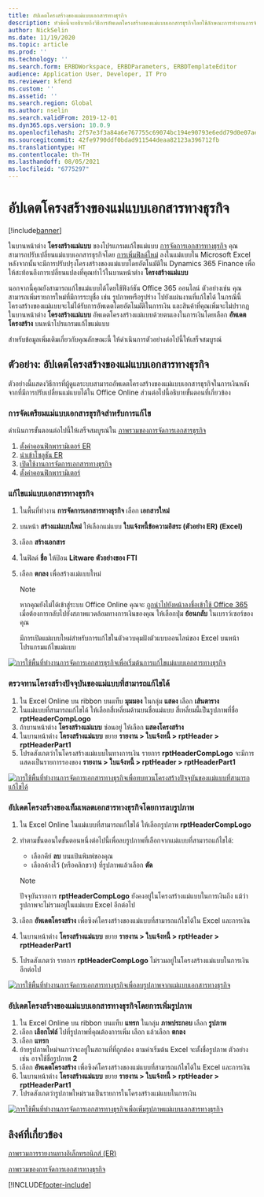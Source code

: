 ```yaml
---
title: อัปเดตโครงสร้างของแม่แบบเอกสารทางธุรกิจ
description: หัวข้อนี้จะอธิบายถึงวิธีการอัพเดตโครงสร้างของแม่แบบเอกสารธุรกิจโดยใช้ลักษณะการทำงานการจัดการเอกสารทางธุรกิจ
author: NickSelin
ms.date: 11/19/2020
ms.topic: article
ms.prod: ''
ms.technology: ''
ms.search.form: ERBDWorkspace, ERBDParameters, ERBDTemplateEditor
audience: Application User, Developer, IT Pro
ms.reviewer: kfend
ms.custom: ''
ms.assetid: ''
ms.search.region: Global
ms.author: nselin
ms.search.validFrom: 2019-12-01
ms.dyn365.ops.version: 10.0.9
ms.openlocfilehash: 2f57e3f3a84a6e767755c69074bc194e90793e6edd79d0e07ae7449d45ec7539
ms.sourcegitcommit: 42fe9790ddf0bdad911544deaa82123a396712fb
ms.translationtype: HT
ms.contentlocale: th-TH
ms.lasthandoff: 08/05/2021
ms.locfileid: "6775297"
---
```

# <a name="update-the-structure-of-a-business-document-template"></a>อัปเดตโครงสร้างของแม่แบบเอกสารทางธุรกิจ 

[!include[banner](../includes/banner.md)]

ในบานหน้าต่าง **โครงสร้างแม่แบบ** ของโปรแกรมแก้ไขแม่แบบ [การจัดการเอกสารทางธุรกิจ](er-business-document-management.md) คุณสามารถปรับเปลี่ยนแม่แบบเอกสารธุรกิจโดย [การเพิ่มฟิลด์ใหม่](er-bdm-add-field-to-excel-template.md) ลงในแม่แบบใน Microsoft Excel หลังจากนั้นจะมีการปรับปรุงโครงสร้างของแม่แบบโดยอัตโนมัติใน Dynamics 365 Finance เพื่อให้สะท้อนถึงการเปลี่ยนแปลงที่คุณทำไว้ในบานหน้าต่าง **โครงสร้างแม่แบบ**

นอกจากนี้คุณยังสามารถแก้ไขแม่แบบได้โดยใช้ฟังก์ชัน Office 365 ออนไลน์ ตัวอย่างเช่น คุณสามารถเพิ่มรายการใหม่ที่มีการระบุชื่อ เช่น รูปภาพหรือรูปร่าง ไปยังแผ่นงานที่แก้ไขได้ ในกรณีนี้ โครงสร้างของแม่แบบจะไม่ได้รับการอัพเดตโดยอัตโนมัติในการเงิน และสินค้าที่คุณเพิ่มจะไม่ปรากฏในบานหน้าต่าง **โครงสร้างแม่แบบ** อัพเดตโครงสร้างแม่แบบด้วยตนเองในการเงินโดยเลือก **อัพเดตโครงสร้าง** บนหน้าโปรแกรมแก้ไขแม่แบบ

สำหรับข้อมูลเพิ่มเติมเกี่ยวกับคุณลักษณะนี้ ให้ดำเนินการตัวอย่างต่อไปนี้ให้เสร็จสมบูรณ์

## <a name="example-update-the-structure-of-a-business-document-template"></a>ตัวอย่าง: อัปเดตโครงสร้างของแม่แบบเอกสารทางธุรกิจ

ตัวอย่างนี้แสดงวิธีการที่ผู้ดูแลระบบสามารถอัพเดตโครงสร้างของแม่แบบเอกสารธุรกิจในการเงินหลังจากที่มีการปรับเปลี่ยนแม่แบบได้ใน Office Online ส่วนต่อไปนี้อธิบายขั้นตอนที่เกี่ยวข้อง

### <a name="prepare-a-business-document-template-for-editing"></a>การจัดเตรียมแม่แบบเอกสารธุรกิจสำหรับการแก้ไข

ดำเนินการขั้นตอนต่อไปนี้ให้เสร็จสมบูรณ์ใน [ภาพรวมของการจัดการเอกสารธุรกิจ](er-business-document-management.md)

1. [ตั้งค่าคอนฟิกพารามิเตอร์ ER](er-business-document-management.md#configure-er-parameters)
2. [นำเข้าโซลูชัน ER](er-business-document-management.md#import-er-solutions)
3. [เปิดใช้งานการจัดการเอกสารทางธุรกิจ](er-business-document-management.md#enable-business-document-management)
4. [ตั้งค่าคอนฟิกพารามิเตอร์](er-business-document-management.md#configure-parameters)

### <a name="edit-a-business-document-template"></a>แก้ไขแม่แบบเอกสารทางธุรกิจ

1. ในพื้นที่ทำงาน **การจัดการเอกสารทางธุรกิจ** เลือก **เอกสารใหม่**
2. บนหน้า **สร้างแม่แบบใหม่** ให้เลือกแม่แบบ **ใบแจ้งหนี้ข้อความอิสระ (ตัวอย่าง ER) (Excel)**
3. เลือก **สร้างเอกสาร**
4. ในฟิลด์ **ชื่อ** ให้ป้อน **Litware ตัวอย่างของ FTI**
5. เลือก **ตกลง** เพื่อสร้างแม่แบบใหม่

    > [!NOTE]
    > หากคุณยังไม่ได้เข้าสู่ระบบ Office Online คุณจะ [ถูกนำไปยังหน้าลงชื่อเข้าใช้ Office 365](er-business-document-management.md#frequently-asked-questions) เมื่อต้องการกลับไปยังสภาพแวดล้อมทางการเงินของคุณ ให้เลือกปุ่ม **ย้อนกลับ** ในเบราว์เซอร์ของคุณ

    มีการเปิดแม่แบบใหม่สำหรับการแก้ไขในตัวควบคุมฝังตัวแบบออนไลน์ของ Excel บนหน้าโปรแกรมแก้ไขแม่แบบ

[![การใช้พื้นที่ทำงานการจัดการเอกสารธุรกิจเพื่อเริ่มต้นการแก้ไขแม่แบบเอกสารทางธุรกิจ](./media/er-bdm-update-structure1.gif)](./media/er-bdm-update-structure1.gif)

### <a name="review-the-current-structure-of-the-editable-template"></a>ตรวจทานโครงสร้างปัจจุบันของแม่แบบที่สามารถแก้ไขได้

1. ใน Excel Online บน ribbon บนแท็บ **มุมมอง** ในกลุ่ม **แสดง** เลือก **เส้นตาราง**
2. ในแม่แบบที่สามารถแก้ไขได้ ให้เลือกสี่เหลี่ยมด้านบนชื่อแม่แบบ สี่เหลี่ยมนี้เป็นรูปภาพที่ชื่อ **rptHeaderCompLogo**
3. ถ้าบานหน้าต่าง **โครงสร้างแม่แบบ** ซ่อนอยู่ ให้เลือก **แสดงโครงสร้าง**
4. ในบานหน้าต่าง **โครงสร้างแม่แบบ** ขยาย **รายงาน \> ใบแจ้งหนี้ \> rptHeader \> rptHeaderPart1**
5. โปรดสังเกตว่าในโครงสร้างแม่แบบในทางการเงิน รายการ **rptHeaderCompLogo** จะมีการแสดงเป็นรายการรองของ **รายงาน \> ใบแจ้งหนี้ \> rptHeader \> rptHeaderPart1**

[![การใช้พื้นที่ทำงานการจัดการเอกสารทางธุรกิจเพื่อทบทวนโครงสร้างปัจจุบันของแม่แบบที่สามารถแก้ไขได้](./media/er-bdm-update-structure2.gif)](./media/er-bdm-update-structure2.gif)

### <a name="update-the-structure-of-a-business-document-template-by-deleting-a-picture"></a>อัปเดตโครงสร้างของเท็มเพลตเอกสารทางธุรกิจโดยการลบรูปภาพ

1. ใน Excel Online ในแม่แบบที่สามารถแก้ไขได้ ให้เลือกรูปภาพ **rptHeaderCompLogo**
2. ทำตามขั้นตอนใดขั้นตอนหนึ่งต่อไปนี้เพื่อลบรูปภาพที่เลือกจากแม่แบบที่สามารถแก้ไขได้:

    - เลือกคีย์ **ลบ** บนแป้นพิมพ์ของคุณ
    - เลือกค้างไว้ (หรือคลิกขวา) ที่รูปภาพแล้วเลือก **ตัด**

    > [!NOTE]
    > ปัจจุบันรายการ **rptHeaderCompLogo** ยังคงอยู่ในโครงสร้างแม่แบบในการเงินถึง แม้ว่ารูปภาพจะไม่รวมอยู่ในแม่แบบ Excel อีกต่อไป

3. เลือก **อัพเดตโครงสร้าง** เพื่อซิงค์โครงสร้างของแม่แบบที่สามารถแก้ไขได้ใน Excel และการเงิน
4. ในบานหน้าต่าง **โครงสร้างแม่แบบ** ขยาย **รายงาน \> ใบแจ้งหนี้ \> rptHeader \> rptHeaderPart1**
5. โปรดสังเกตว่า รายการ **rptHeaderCompLogo** ไม่รวมอยู่ในโครงสร้างแม่แบบในการเงินอีกต่อไป

[![การใช้พื้นที่ทำงานการจัดการเอกสารทางธุรกิจเพื่อลบรูปภาพจากแม่แบบเอกสารทางธุรกิจ](./media/er-bdm-update-structure3.gif)](./media/er-bdm-update-structure3.gif)

### <a name="update-the-structure-of-a-business-document-template-by-adding-a-picture"></a>อัปเดตโครงสร้างของแม่แบบเอกสารทางธุรกิจโดยการเพิ่มรูปภาพ

1. ใน Excel Online บน ribbon บนแท็บ **แทรก** ในกลุ่ม **ภาพประกอบ** เลือก **รูปภาพ**
2. เลือก **เลือกไฟล์** ไปที่รูปภาพที่คุณต้องการเพิ่ม เลือก แล้วเลือก **ตกลง**
3. เลือก **แทรก**
4. ย้ายรูปภาพใหม่จนกว่าจะอยู่ในสถานที่ที่ถูกต้อง ตามค่าเริ่มต้น Excel จะตั้งชื่อรูปภาพ ตัวอย่างเช่น อาจใช้ชื่อรูปภาพ **2**
5. เลือก **อัพเดตโครงสร้าง** เพื่อซิงค์โครงสร้างของแม่แบบที่สามารถแก้ไขได้ใน Excel และการเงิน
6. ในบานหน้าต่าง **โครงสร้างแม่แบบ** ขยาย **รายงาน \> ใบแจ้งหนี้ \> rptHeader \> rptHeaderPart1**
7. โปรดสังเกตว่ารูปภาพใหม่รวมเป็นรายการในโครงสร้างแม่แบบในการเงิน

[![การใช้พื้นที่ทำงานการจัดการเอกสารทางธุรกิจเพื่อเพิ่มรูปภาพแม่แบบเอกสารทางธุรกิจ](./media/er-bdm-update-structure4.gif)](./media/er-bdm-update-structure4.gif)

## <a name="related-links"></a>ลิงค์ที่เกี่ยวข้อง

[ภาพรวมการรายงานทางอิเล็กทรอนิกส์ (ER)](general-electronic-reporting.md)

[ภาพรวมของการจัดการเอกสารทางธุรกิจ](er-business-document-management.md)


[!INCLUDE[footer-include](../../../includes/footer-banner.md)]